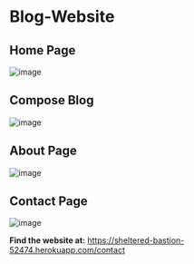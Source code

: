 # Blog-Website

## Home Page

![image](https://user-images.githubusercontent.com/63869921/120899633-57ef9580-c64e-11eb-8d82-7ac3e819e8b7.png)

## Compose Blog

![image](https://user-images.githubusercontent.com/63869921/120899649-6dfd5600-c64e-11eb-8750-271c939b06a9.png)

## About Page

![image](https://user-images.githubusercontent.com/63869921/120899661-7bb2db80-c64e-11eb-96de-d70b3b6d59c9.png)

## Contact Page

![image](https://user-images.githubusercontent.com/63869921/120899674-88cfca80-c64e-11eb-98f1-a6818d931b1b.png)


**Find the website at:** https://sheltered-bastion-52474.herokuapp.com/contact
